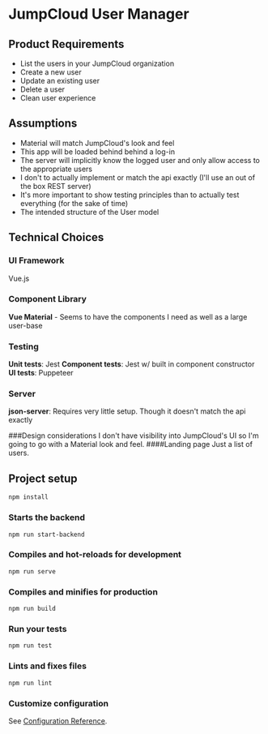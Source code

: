 # JumpCloud User Manager

## Product Requirements
* List the users in your JumpCloud organization
* Create a new user
* Update an existing user
* Delete a user
* Clean user experience

## Assumptions
* Material will match JumpCloud's look and feel
* This app will be loaded behind behind a log-in
* The server will implicitly know the logged user and only allow access to the appropriate users
* I don't to actually implement or match the api exactly (I'll use an out of the box REST server)
* It's more important to show testing principles than to actually test everything (for the sake of time)
* The intended structure of the User model

## Technical Choices
### UI Framework
Vue.js

### Component Library
__Vue Material__ - Seems to have the components I need as well as a large user-base

### Testing
__Unit tests__: Jest
__Component tests__: Jest w/ built in component constructor
__UI tests__: Puppeteer

### Server
__json-server__: Requires very little setup. Though it doesn't match the api exactly


###Design considerations
I don't have visibility into JumpCloud's UI so I'm going to go with a Material look and feel.
####Landing page
Just a list of users.

## Project setup
```
npm install
```

### Starts the backend
```
npm run start-backend
```

### Compiles and hot-reloads for development
```
npm run serve
```

### Compiles and minifies for production
```
npm run build
```

### Run your tests
```
npm run test
```

### Lints and fixes files
```
npm run lint
```

### Customize configuration
See [Configuration Reference](https://cli.vuejs.org/config/).
